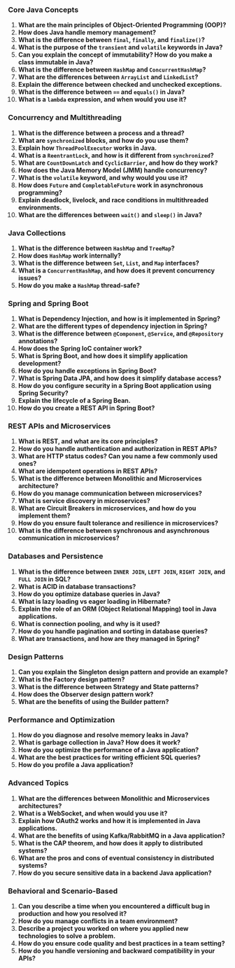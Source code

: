 ### **Core Java Concepts**

1. **What are the main principles of Object-Oriented Programming (OOP)?**
2. **How does Java handle memory management?**
3. **What is the difference between `final`, `finally`, and `finalize()`?**
4. **What is the purpose of the `transient` and `volatile` keywords in Java?**
5. **Can you explain the concept of immutability? How do you make a class immutable in Java?**
6. **What is the difference between `HashMap` and `ConcurrentHashMap`?**
7. **What are the differences between `ArrayList` and `LinkedList`?**
8. **Explain the difference between checked and unchecked exceptions.**
9. **What is the difference between `==` and `equals()` in Java?**
10. **What is a `lambda` expression, and when would you use it?**

### **Concurrency and Multithreading**

1. **What is the difference between a process and a thread?**
2. **What are `synchronized` blocks, and how do you use them?**
3. **Explain how `ThreadPoolExecutor` works in Java.**
4. **What is a `ReentrantLock`, and how is it different from `synchronized`?**
5. **What are `CountDownLatch` and `CyclicBarrier`, and how do they work?**
6. **How does the Java Memory Model (JMM) handle concurrency?**
7. **What is the `volatile` keyword, and why would you use it?**
8. **How does `Future` and `CompletableFuture` work in asynchronous programming?**
9. **Explain deadlock, livelock, and race conditions in multithreaded environments.**
10. **What are the differences between `wait()` and `sleep()` in Java?**

### **Java Collections**

1. **What is the difference between `HashMap` and `TreeMap`?**
2. **How does `HashMap` work internally?**
3. **What is the difference between `Set`, `List`, and `Map` interfaces?**
4. **What is a `ConcurrentHashMap`, and how does it prevent concurrency issues?**
5. **How do you make a `HashMap` thread-safe?**

### **Spring and Spring Boot**

1. **What is Dependency Injection, and how is it implemented in Spring?**
2. **What are the different types of dependency injection in Spring?**
3. **What is the difference between `@Component`, `@Service`, and `@Repository` annotations?**
4. **How does the Spring IoC container work?**
5. **What is Spring Boot, and how does it simplify application development?**
6. **How do you handle exceptions in Spring Boot?**
7. **What is Spring Data JPA, and how does it simplify database access?**
8. **How do you configure security in a Spring Boot application using Spring Security?**
9. **Explain the lifecycle of a Spring Bean.**
10. **How do you create a REST API in Spring Boot?**

### **REST APIs and Microservices**

1. **What is REST, and what are its core principles?**
2. **How do you handle authentication and authorization in REST APIs?**
3. **What are HTTP status codes? Can you name a few commonly used ones?**
4. **What are idempotent operations in REST APIs?**
5. **What is the difference between Monolithic and Microservices architecture?**
6. **How do you manage communication between microservices?**
7. **What is service discovery in microservices?**
8. **What are Circuit Breakers in microservices, and how do you implement them?**
9. **How do you ensure fault tolerance and resilience in microservices?**
10. **What is the difference between synchronous and asynchronous communication in microservices?**

### **Databases and Persistence**

1. **What is the difference between `INNER JOIN`, `LEFT JOIN`, `RIGHT JOIN`, and `FULL JOIN` in SQL?**
2. **What is ACID in database transactions?**
3. **How do you optimize database queries in Java?**
4. **What is lazy loading vs eager loading in Hibernate?**
5. **Explain the role of an ORM (Object Relational Mapping) tool in Java applications.**
6. **What is connection pooling, and why is it used?**
7. **How do you handle pagination and sorting in database queries?**
8. **What are transactions, and how are they managed in Spring?**

### **Design Patterns**

1. **Can you explain the Singleton design pattern and provide an example?**
2. **What is the Factory design pattern?**
3. **What is the difference between Strategy and State patterns?**
4. **How does the Observer design pattern work?**
5. **What are the benefits of using the Builder pattern?**

### **Performance and Optimization**

1. **How do you diagnose and resolve memory leaks in Java?**
2. **What is garbage collection in Java? How does it work?**
3. **How do you optimize the performance of a Java application?**
4. **What are the best practices for writing efficient SQL queries?**
5. **How do you profile a Java application?**

### **Advanced Topics**

1. **What are the differences between Monolithic and Microservices architectures?**
2. **What is a WebSocket, and when would you use it?**
3. **Explain how OAuth2 works and how it is implemented in Java applications.**
4. **What are the benefits of using Kafka/RabbitMQ in a Java application?**
5. **What is the CAP theorem, and how does it apply to distributed systems?**
6. **What are the pros and cons of eventual consistency in distributed systems?**
7. **How do you secure sensitive data in a backend Java application?**

### **Behavioral and Scenario-Based**

1. **Can you describe a time when you encountered a difficult bug in production and how you resolved it?**
2. **How do you manage conflicts in a team environment?**
3. **Describe a project you worked on where you applied new technologies to solve a problem.**
4. **How do you ensure code quality and best practices in a team setting?**
5. **How do you handle versioning and backward compatibility in your APIs?**